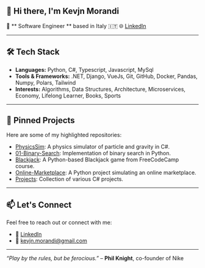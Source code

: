 ## 👋 Hi there, I'm Kevjn Morandi

🎯 ** Software Engineer ** based in Italy 🇮🇹
🌐 [LinkedIn](https://www.linkedin.com/in/kevjn-morandi-924110215/)

---

## 🛠️ Tech Stack

- **Languages:** Python, C#, Typescript, Javascript, MySql
- **Tools & Frameworks:** .NET, Django, VueJs, Git, GitHub, Docker, Pandas, Numpy, Polars, Tailwind
- **Interests:** Algorithms, Data Structures, Architecture, Microservices, Economy, Lifelong Learner, Books, Sports

---

## 📌 Pinned Projects

Here are some of my highlighted repositories:

- [PhysicsSim](https://github.com/morandi-kevjn/PhysicsSim): A physics simulator of particle and gravity in C#.
- [01-Binary-Search](https://github.com/morandi-kevjn/01-Binary-Search): Implementation of binary search in Python.
- [Blackjack](https://github.com/morandi-kevjn/Blackjack): A Python-based Blackjack game from FreeCodeCamp course.
- [Online-Marketplace](https://github.com/morandi-kevjn/Online-Marketplace): A Python project simulating an online marketplace.
- [Projects](https://github.com/morandi-kevjn/Projects): Collection of various C# projects.

---

## 📫 Let's Connect

Feel free to reach out or connect with me:

- 💼 [LinkedIn](https://www.linkedin.com/in/kevjn-morandi-924110215/)
- 📧 kevjn.morandi@gmail.com

---

*“Play by the rules, but be ferocious.”* – **Phil Knight**, co-founder of Nike
